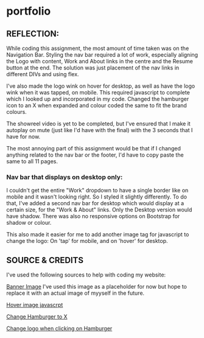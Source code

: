 # portfolio


## REFLECTION:

While coding this assignment, the most amount of time taken was on the Navigation Bar. Styling the nav bar required a lot of work, especially aligning the Logo with content, Work and About links in the centre and the Resume button at the end. The solution was just placement of the nav links in different DIVs and using flex.

I've also made the logo wink on hover for desktop, as well as have the logo wink when it was tapped, on mobile. This required javascript to complete which I looked up and incorporated in my code. Changed the hamburger icon to an X when expanded and colour coded the same to fit the brand colours.

The showreel video is yet to be completed, but I've ensured that I make it autoplay on mute (just like I'd have with the final) with the 3 seconds that I have for now.

The most annoying part of this assignment would be that if I changed anything related to the nav bar or the footer, I'd have to copy paste the same to all 11 pages.

### Nav bar that displays on desktop only:

I couldn't get the entire "Work" dropdown to have a single border like on mobile and it wasn't looking right. So I styled it slightly differently. To do that, I've added a second nav bar for desktop which would display at a certain size, for the "Work & About" links. Only the Desktop version would have shadow. There was also no responsive options on Bootstrap for shadow or colour.

This also made it easier for me to add another image tag for javascript to change the logo: On 'tap' for mobile, and on 'hover' for desktop.


## SOURCE & CREDITS

I've used the following sources to help with coding my website:

[Banner Image](https://www.pexels.com/photo/photo-of-boy-wearing-yellow-shirt-while-using-an-imac-4144144/)
I've used this image as a placeholder for now but hope to replace it with an actual image of myyself in the future.

[Hover image javascrpt](https://linuxhint.com/change-image-on-hover-in-javascript/)

[Change Hamburger to X](https://stackoverflow.com/questions/28247310/bootstrap-mobile-menu-icon-change-to-x-close)

[Change logo when clicking on Hamburger](https://stackoverflow.com/questions/58625458/how-to-change-logo-src-when-clicked-on-hamburger-menu)
